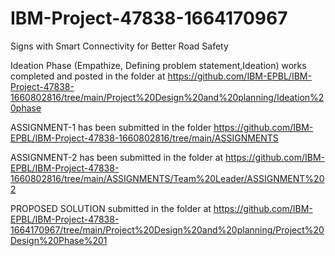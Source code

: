 # IBM-Project-47838-1664170967
Signs with Smart Connectivity for Better Road Safety

Ideation Phase (Empathize, Defining problem statement,Ideation) works completed and posted in the folder at https://github.com/IBM-EPBL/IBM-Project-47838-1660802816/tree/main/Project%20Design%20and%20planning/Ideation%20phase

ASSIGNMENT-1 has been submitted in the folder https://github.com/IBM-EPBL/IBM-Project-47838-1660802816/tree/main/ASSIGNMENTS

ASSIGNMENT-2 has been submitted in the folder at https://github.com/IBM-EPBL/IBM-Project-47838-1660802816/tree/main/ASSIGNMENTS/Team%20Leader/ASSIGNMENT%202

PROPOSED SOLUTION submitted in the folder at https://github.com/IBM-EPBL/IBM-Project-47838-1664170967/tree/main/Project%20Design%20and%20planning/Project%20Design%20Phase%201
